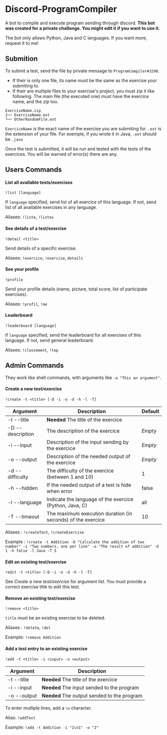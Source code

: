 # Discord-ProgramCompiler
A bot to compile and execute program sending through discord.
**This bot was created for a private challenge. You might edit it if you want to use it.**

The bot only allows Python, Java and C languages. If you want more, request it to me!

## Submition

To submit a test, send the file by private message to `ProgramCompiler#3290`.

- If their is only one file, its name must be the same as the exercise your submiting to.
- If their are multiple files to your exercise's project, you must zip it like following. The main file (the executed one) must have the exercice name, and the zip too.
```
ExerciseName.zip
├── ExerciseName.ext
└── OtherRandomFile.ext
```
`ExerciceName` is the exact name of the exercise you are submiting for.
`.ext` is the extension of your file. For exemple, if you wrote it in Java, `.ext` should be `.java`

Once the test is submitted, it will be run and tested with the tests of the exercices. You will be warned of error(s) there are any.

## Users Commands

#### List all available tests/exercises

`!list [language]`

If `language` specified, send list of all exercice of this language.
If not, send list of all available exercises in any language.

Aliases: `!liste`, `!listes`

#### See details of a test/exercise

`!detail <title>`

Send details of a specific exercise.

Aliases: `!exercice`, `!exercise`, `details`

#### See your profile

`!profile`

Send your profile details (name, picture, total score, list of participate exercises).

Aliases: `!profil`, `!me`

#### Leaderboard

`!leaderboard [language]`

If `language` specified, send the leaderboard for all exercises of this language.
If not, send general leaderboard.

Aliases: `!classement`, `!top`


## Admin Commands

They work like shell commands, with arguments like `-a "This an argument"`.

#### Create a new test/exercise

`!create -t <title> [-D -i -o -d -h -l -T]`

|    Argument    |                         Description                       |Default|
| -------------- | --------------------------------------------------------- | ----- |
|-t --title      |**Needed** The title of the exercice                       |       |
|-D --description|The description of the exercice                            |*Empty*|
|-i --input      |Description of the input sending by the exercice           |*Empty*|
|-o --output     |Description of the needed output of the exercice           |*Empty*|
|-d --difficulty |The difficulty of the exercice (between 1 and 10)          |   1   |
|-h --hidden     |If the needed output of a test is hide when error          | false |
|-l --language   |Indicate the language of the exercice (Python, Java, C)    |  all  |
|-T --timeout    |The maximum execution duration (in seconds) of the exercice|   10  |

Aliases : `!createTest`, `!createExercise`

Example : `!create -t Addition -D "Calculate the addition of two number" -i "Two numbers, one per line" -o "The result of addition" -d 1 -h false -l Java -T 5`

#### Edit an existing test/exercise

`!edit -t <title> [-D -i -o -d -h -l -T]`

See *Create a new test/exercise* for argument list.
You must provide a correct exercise title to edit this test.

#### Remove an existing test/exercise

`!remove <title>`

`title` must be an existing exercise to be deleted.

Aliases : `!delete`, `!del`

Example: `!remove Addition`

#### Add a test entry to an existing exercise

`!add -t <title> -i <input> -o <output>`

|  Argument  |                 Description                |
| ---------- | ------------------------------------------ |
|-t --title  |**Needed** The title of the exercice        |
|-i --input  |**Needed** The input sended to the program  |
|-o --output |**Needed** The output sended to the program |

To enter mutliple lines, add a `\n` character.

Alias: `!addTest`

Example: `!add -t Addition -i "1\n1" -o "2"`
